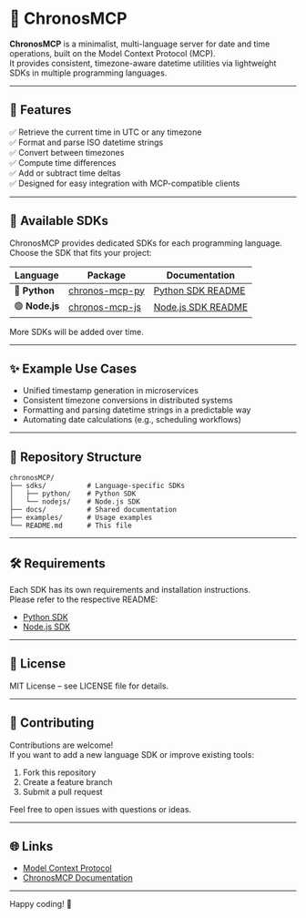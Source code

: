 # 📅 ChronosMCP

**ChronosMCP** is a minimalist, multi-language server for date and time operations, built on the Model Context Protocol (MCP).  
It provides consistent, timezone-aware datetime utilities via lightweight SDKs in multiple programming languages.

---

## 🚀 Features

✅ Retrieve the current time in UTC or any timezone  
✅ Format and parse ISO datetime strings  
✅ Convert between timezones  
✅ Compute time differences  
✅ Add or subtract time deltas  
✅ Designed for easy integration with MCP-compatible clients

---

## 🧭 Available SDKs

ChronosMCP provides dedicated SDKs for each programming language.  
Choose the SDK that fits your project:

| Language | Package | Documentation |
|----------|---------|----------------|
| 🐍 **Python** | [chronos-mcp-py](./sdks/python) | [Python SDK README](./sdks/python/README.md) |
| 🟢 **Node.js** | [chronos-mcp-js](./sdks/nodejs) | [Node.js SDK README](./sdks/nodejs/README.md) |

More SDKs will be added over time.

---

## ✨ Example Use Cases

- Unified timestamp generation in microservices
- Consistent timezone conversions in distributed systems
- Formatting and parsing datetime strings in a predictable way
- Automating date calculations (e.g., scheduling workflows)

---

## 📂 Repository Structure

```
chronosMCP/
├── sdks/          # Language-specific SDKs
│   ├── python/    # Python SDK
│   └── nodejs/    # Node.js SDK
├── docs/          # Shared documentation
├── examples/      # Usage examples
└── README.md      # This file
```

---

## 🛠️ Requirements

Each SDK has its own requirements and installation instructions.  
Please refer to the respective README:

- [Python SDK](./sdks/python/README.md)
- [Node.js SDK](./sdks/nodejs/README.md)

---

## 📝 License

MIT License – see LICENSE file for details.

---

## 🤝 Contributing

Contributions are welcome!  
If you want to add a new language SDK or improve existing tools:

1. Fork this repository
2. Create a feature branch
3. Submit a pull request

Feel free to open issues with questions or ideas.

---

## 🌐 Links

- [Model Context Protocol](https://modelcontext.org)
- [ChronosMCP Documentation](./docs/index.md)

---

Happy coding! 🚀